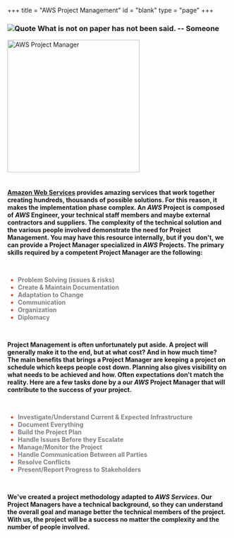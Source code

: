 +++
title = "AWS Project Management"
id = "blank"
type = "page"
+++

<div class="container" role="main">
	<div class="row">
		<div class="col-md-6">
			<h3 class="font01">
			<img style="float" src="/img/aws/quote.png" alt="Quote">  
			What is not on paper has not been said. -- Someone
			</h3>
		</div>
		<div class="col-md-6">
			<img style="float: center; margin: 0px 0px 0px 0px;" src="/img/project-management/aws-project-manager.jpg" width="300" alt="AWS Project Manager">
		</div>
	</div>
	<br />
	<div>
		<h4 class="font01">
		<p>
		<a href="https://aws.amazon.com">Amazon Web Services</a> provides amazing services that work together creating hundreds, thousands of possible solutions.  For this reason, it makes the implementation phase complex.  An <i>AWS</i> Project is composed of <i>AWS</i> Engineer, your technical staff members and maybe external contractors and suppliers.  The complexity of the technical solution and the various people involved demonstrate the need for Project Management.  You may have this resource internally, but if you don't, we can provide a Project Manager specialized in <i>AWS</i> Projects.  The primary skills required by a competent Project Manager are the following:
		</p>
		<br />
		<p>
		 	<ul style="color:#d84315">
				 <li><span style="color:grey">Problem Solving (issues & risks)</li>
				 <li><span style="color:grey">Create & Maintain Documentation</li>
				 <li><span style="color:grey">Adaptation to Change</li>
				 <li><span style="color:grey">Communication</li>
				 <li><span style="color:grey">Organization</li>
				 <li><span style="color:grey">Diplomacy</li>
			 </ul>
 		</p>
		<br />
		<p>
			Project Management is often unfortunately put aside.  A project will generally make it to the end, but at what cost?  And in how much time?  The main benefits that brings a Project Manager are keeping a project on schedule which keeps people cost down. Planning also gives visibility on what needs to be achieved and how.  Often expectations don't match the reality.  Here are a few tasks done by a our <i>AWS</i> Project Manager that will contribute to the success of your project.
		</p>
		<br />
		<ul style="color:#d84315">
            <li><span style="color:grey">Investigate/Understand Current & Expected Infrastructure</li>
			<li><span style="color:grey">Document Everything</li>
			<li><span style="color:grey">Build the Project Plan</li>
			<li><span style="color:grey">Handle Issues Before they Escalate</li>
			<li><span style="color:grey">Manage/Monitor the Project</li>
			<li><span style="color:grey">Handle Communication Between all Parties</li>
			<li><span style="color:grey">Resolve Conflicts</li>
    		<li><span style="color:grey">Present/Report Progress to Stakeholders</li>
		</ul>
		<br />
		<p>
			We've created a project methodology adapted to <i>AWS Services</i>.  Our Project Managers have a technical background, so they can understand the overall goal and manage better the technical members of the project.  With us, the project will be a success no matter the complexity and the number of people involved.   
		</p>
	</div>
</div>
